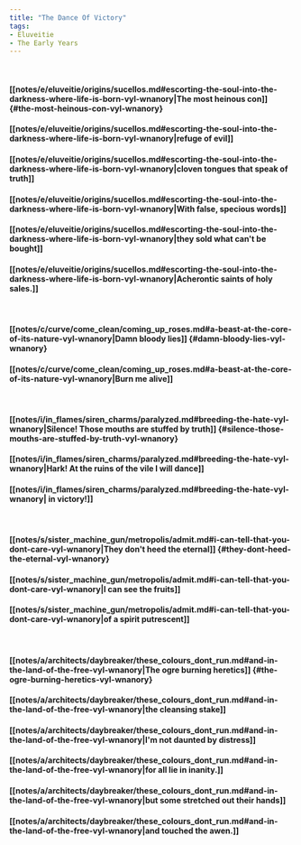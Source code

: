 ```yaml
---
title: "The Dance Of Victory"
tags:
- Eluveitie
- The Early Years
---
```

&nbsp;
#### [[notes/e/eluveitie/origins/sucellos.md#escorting-the-soul-into-the-darkness-where-life-is-born-vyl-wnanory|The most heinous con]] {#the-most-heinous-con-vyl-wnanory}
#### [[notes/e/eluveitie/origins/sucellos.md#escorting-the-soul-into-the-darkness-where-life-is-born-vyl-wnanory|refuge of evil]]
#### [[notes/e/eluveitie/origins/sucellos.md#escorting-the-soul-into-the-darkness-where-life-is-born-vyl-wnanory|cloven tongues that speak of truth]]
#### [[notes/e/eluveitie/origins/sucellos.md#escorting-the-soul-into-the-darkness-where-life-is-born-vyl-wnanory|With false, specious words]]
#### [[notes/e/eluveitie/origins/sucellos.md#escorting-the-soul-into-the-darkness-where-life-is-born-vyl-wnanory|they sold what can't be bought]]
#### [[notes/e/eluveitie/origins/sucellos.md#escorting-the-soul-into-the-darkness-where-life-is-born-vyl-wnanory|Acherontic saints of holy sales.]]
&nbsp;
#### [[notes/c/curve/come_clean/coming_up_roses.md#a-beast-at-the-core-of-its-nature-vyl-wnanory|Damn bloody lies]] {#damn-bloody-lies-vyl-wnanory}
#### [[notes/c/curve/come_clean/coming_up_roses.md#a-beast-at-the-core-of-its-nature-vyl-wnanory|Burn me alive]]
&nbsp;
#### [[notes/i/in_flames/siren_charms/paralyzed.md#breeding-the-hate-vyl-wnanory|Silence! Those mouths are stuffed by truth]] {#silence-those-mouths-are-stuffed-by-truth-vyl-wnanory}
#### [[notes/i/in_flames/siren_charms/paralyzed.md#breeding-the-hate-vyl-wnanory|Hark! At the ruins of the vile I will dance]]
#### [[notes/i/in_flames/siren_charms/paralyzed.md#breeding-the-hate-vyl-wnanory|  in victory!]]
&nbsp;
#### [[notes/s/sister_machine_gun/metropolis/admit.md#i-can-tell-that-you-dont-care-vyl-wnanory|They don't heed the eternal]] {#they-dont-heed-the-eternal-vyl-wnanory}
#### [[notes/s/sister_machine_gun/metropolis/admit.md#i-can-tell-that-you-dont-care-vyl-wnanory|I can see the fruits]]
#### [[notes/s/sister_machine_gun/metropolis/admit.md#i-can-tell-that-you-dont-care-vyl-wnanory|of a spirit putrescent]]
&nbsp;
#### [[notes/a/architects/daybreaker/these_colours_dont_run.md#and-in-the-land-of-the-free-vyl-wnanory|The ogre burning heretics]] {#the-ogre-burning-heretics-vyl-wnanory}
#### [[notes/a/architects/daybreaker/these_colours_dont_run.md#and-in-the-land-of-the-free-vyl-wnanory|the cleansing stake]]
#### [[notes/a/architects/daybreaker/these_colours_dont_run.md#and-in-the-land-of-the-free-vyl-wnanory|I'm not daunted by distress]]
#### [[notes/a/architects/daybreaker/these_colours_dont_run.md#and-in-the-land-of-the-free-vyl-wnanory|for all lie in inanity.]]
#### [[notes/a/architects/daybreaker/these_colours_dont_run.md#and-in-the-land-of-the-free-vyl-wnanory|but some stretched out their hands]]
#### [[notes/a/architects/daybreaker/these_colours_dont_run.md#and-in-the-land-of-the-free-vyl-wnanory|and touched the awen.]]
